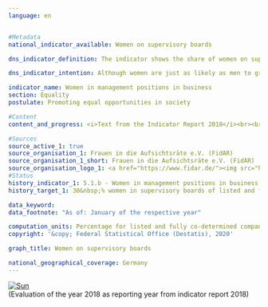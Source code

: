 ```yaml
---
language: en                   


#Metadata                   
national_indicator_available: Women on supervisory boards                   

dns_indicator_definition: The indicator shows the share of women on supervisory boards of listed and fully co-determined companies.                   

dns_indicator_intention: Although women are just as likely as men to graduate from a higher education institution and are as highly qualified as men, they are still under-represented in management positions in the German economy, particularly at senior management level. For this reason, the share of women on supervisory boards of listed and fully co-determined companies is to be increased to 30&nbsp;% by 2030.                   

indicator_name: Women in management positions in business                   
section: Equality                   
postulate: Promoting equal opportunities in society                   

#Content                    
content_and_progress: <i>Text from the Indicator Report 2018</i><br><br>This indicator measures the proportion of women on the supervisory boards of listed companies and joint-stock companies with more than 2,000 employees as well as European Companies (SE) and listed companies that are subject to equal co-determination. The data are based on publications of the results of elections at general meetings of shareholders of listed and fully co-determined companies, which are evaluated by the association “Frauen in die Aufsichtsräte” (FidAR). This currently includes 104 companies with almost 1,600 supervisory board positions.<br><br>In January 2018, the average proportion of women on the supervisory boards of these companies was 30.9&nbsp;%. In January 2015, the share was 21.3&nbsp;%. This means that the target share of 30&nbsp;% was already reached twelve years before the deadline set in the German Sustainability Strategy. Provided that the companies complied with the law, this increase was to be expected as the “Act on the Equal Participation of Women and Men in Executive Positions” since 2015 requires at least 30&nbsp;% of the supervisory board positions to be filled by women in all newly elected supervisory boards of the above-mentioned companies. Multiple counts of persons holding several supervisory board positions are not eliminated.<br><br>With regard to the results, it should also be noted that the majority of companies in Germany and most of the management positions in the economy are excluded by the underlying definition. On the one hand, the group of reporting entities currently comprises 104 companies according to the definition. However, there are nearly 3.5&nbsp;million companies in Germany in total. On the other hand, the roughly 1,600 supervisory board positions considered by FidAR to date represent only a small portion of management positions in the economy with its 816,000 managers in 2014. These numbers illustrate that only part of the management positions in a company are considered when the coverage is limited to the supervisory bodies.<br><br>According to the International Standard Classification of Occupations (ISCO), managers are all persons who plan, control, coordinate and evaluate the overall activities of companies, governments and other organisations or internal organisational units and who review and evaluate guidelines, laws, rules and regulations. When the ISCO classification is applied, just under 21&nbsp;% of the 816,000 management positions in the economy (all companies with more than one employee) were filled by women in 2014.                   

#Sources
source_active_1: true                           
source_organisation_1: Frauen in die Aufsichtsräte e.V. (FidAR)                           
source_organisation_1_short: Frauen in die Aufsichtsräte e.V. (FidAR)                           
source_organisation_logo_1: <a href="https://www.fidar.de/"><img src="https://g205sdgs.github.io/sdg-indicators/public/LogosEn/fidar.png" alt="Logo Frauen in die Aufsichtsräte e.V. (FidAR)" title="Click here to visit the homepage of the organization"></a>
#Status                   
history_indicator_1: 5.1.b - Women in management positions in business                   
history_target_1: 30&nbsp;% women in supervisory boards of listed and fully co-determined companies by 2030

data_keyword:                    
data_footnote: "As of: January of the respective year"                   

computation_units: Percentage for listed and fully co-determined companies; Specification: As of: January of the respective year
copyright: '&copy; Federal Statistical Office (Destatis), 2020'                   

graph_title: Women on supervisory boards                   

national_geographical_coverage: Germany                   
---
```

<div>                           
  <div class="my-header">                           
    <a href="https://sustainabledevelopment-deutschland.github.io/en/status/"><img src="https://g205sdgs.github.io/sdg-indicators/public/Wettersymbole/Sonne.png" title="If the trend continues, the target value will be met or the difference between the target value and the current value will be less than 5&nbsp;%" alt="Sun" />                           
    </a>                           
  </div>
  <div class="my-header-note">
    <span>(Evaluation of the year 2018 as reporting year from indicator report 2018)</span>
  </div>                           
</div>
